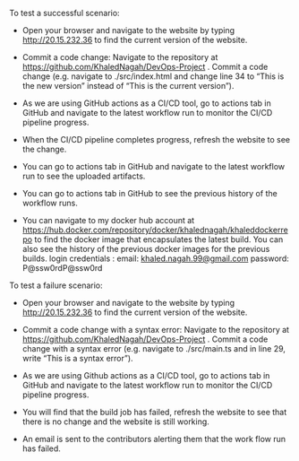 To test a successful scenario:
- Open your browser and navigate to the website by typing http://20.15.232.36 to find the current version of the website.

- Commit a code change:
Navigate to the repository at https://github.com/KhaledNagah/DevOps-Project . Commit a code change (e.g. navigate to ./src/index.html and change line 34 to “This is the new version” instead of “This is the current version”).

- As we are using GitHub actions as a CI/CD tool, go to actions tab in GitHub and navigate to the latest workflow run to monitor the CI/CD pipeline progress.

- When the CI/CD pipeline completes progress, refresh the website to see the change.

- You can go to actions tab in GitHub and navigate to the latest workflow run to see the uploaded artifacts.

- You can go to actions tab in GitHub to see the previous history of the workflow runs.

- You can navigate to my docker hub account at https://hub.docker.com/repository/docker/khalednagah/khaleddockerrepo to find the docker image that encapsulates the latest build. You can also see the history of the previous docker images for the previous builds.
login credentials :
email: khaled.nagah.99@gmail.com
password: P@ssw0rdP@ssw0rd 


To test a failure scenario:

- Open your browser and navigate to the website by typing http://20.15.232.36 to find the current version of the website.

- Commit a code change with a syntax error:
Navigate to the repository at https://github.com/KhaledNagah/DevOps-Project . Commit a code change with a syntax error (e.g. navigate to ./src/main.ts and in line 29, write “This is a syntax error”).

- As we are using Github actions as a CI/CD tool, go to actions tab in GitHub and navigate to the latest workflow run to monitor the CI/CD pipeline progress.

- You will find that the build job has failed, refresh the website to see that there is no change and the website is still working.


- An email is sent to the contributors alerting them that the work flow run has failed.
